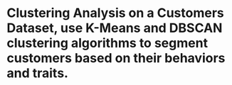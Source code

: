 # Clustering Analysis on a Customers Dataset, use K-Means and DBSCAN clustering algorithms to segment customers based on their behaviors and traits.
